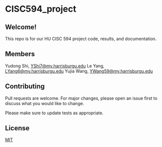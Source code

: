# CISC594_project

## Welcome! 

This repo is for our HU CISC 594 project code, results, and documentation. 

## Members

Yudong Shi, YShi7@my.harrisburgu.edu
Le Yang, LYang6@my.harrisburgu.edu
Yujia Wang, YWang59@my.harrisburgu.edu

## Contributing

Pull requests are welcome. For major changes, please open an issue first
to discuss what you would like to change.

Please make sure to update tests as appropriate.

## License

[MIT](https://choosealicense.com/licenses/mit/)
